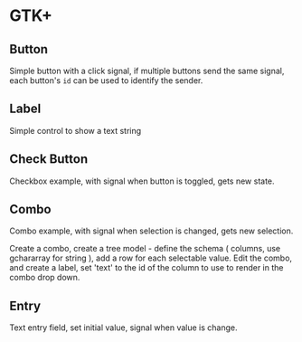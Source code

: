 # GTK+

## Button

Simple button with a click signal, if multiple buttons send the same signal, each button's `id` can be used to identify the sender.

## Label

Simple control to show a text string

## Check Button

Checkbox example, with signal when button is toggled, gets new state.

## Combo

Combo example, with signal when selection is changed, gets new selection.

Create a combo, create a tree model - define the schema ( columns, use gchararray for string ), add a row for each selectable value.  Edit the combo, and create a label, set 'text' to the id of the column to use to render in the combo drop down.

## Entry

Text entry field, set initial value, signal when value is change.
